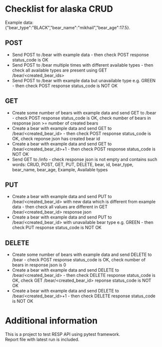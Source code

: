 # Checklist for alaska CRUD
Example data: {"bear_type":"BLACK","bear_name":"mikhail","bear_age":17.5}.

## POST
* Send POST to /bear with example data - then check POST response status_code is OK
* Send POST to /bear multiple times with different available types - then check all available types are present using GET /bear/<created_bear_ids>
* Send POST to /bear with example data but unavailable type e.g. GREEN - then check POST response status_code is NOT OK

## GET
* Create some number of bears with example data and send GET to /bear - check POST response status_code is OK, check number of bears in response json >= number of created bears
* Create a bear with example data and send GET to /bear/<created_bear_id> - then check POST response status_code is OK, check reponse json has created bear id
* Create a bear with example data and send GET to /bear/<created_bear_id>+1 - then check POST response status_code is NOT OK
* Send GET to /info - check response json is not empty and contains such words: CRUD, POST, GET, PUT, DELETE, bear, id, bear_type, bear_name, bear_age, Example, Available types

## PUT
* Create a bear with example data and send PUT to /bear/<created_bear_id> with new data which is different from example data - then check all values are different in GET /bear/<created_bear_id> response json
* Create a bear with example data and send PUT to /bear/<created_bear_id> with unavailable bear type e.g. GREEN - then check PUT response status_code is NOT OK

## DELETE
* Create some number of bears with example data and send DELETE to /bear - check POST response status_code is OK, check number of bears in response json is 0
* Create a bear with example data and send DELETE to /bear/<created_bear_id> - then check DELETE response status_code is OK, check GET /bear/<created_bear_id> reponse status_code is NOT OK
* Create a bear with example data and send DELETE to /bear/<created_bear_id>+1 - then check DELETE response status_code is NOT OK

# Additional information
This is a project to test RESP API using pytest framework.  
Report file with latest run is included.
